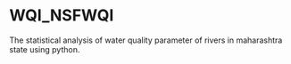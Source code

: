 # WQI_NSFWQI
The statistical analysis of water quality parameter of rivers in maharashtra state using python.
